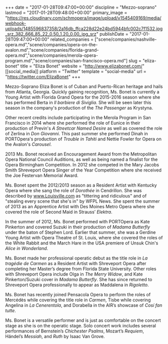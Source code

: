 +++
date = "2017-01-28T09:47:00+00:00"
discipline = "Mezzo-soprano"
lastmod = "2017-01-28T09:48:00+00:00"
primary_image = "https://res.cloudinary.com/schmopera/image/upload/v1545409169/media/webhook-uploads/1485596837358/2a16db_ffca228d22e24bd5944bfc002c7f1532.jpg_srz_382_666_85_22_0.50_1.20_0.00_jpg_srz"
publishDate = "2017-01-28T09:47:00+00:00"
related_companies = ["scene/companies/nashville-opera.md","scene/companies/opera-on-the-avalon.md","scene/companies/florida-grand-opera.md","scene/companies/merola-opera-program.md","scene/companies/san-francisco-opera.md"]
slug = "eliza-bonet"
title = "Eliza Bonet"
website = "http://www.elizabonet.com/"
[[social_media]]
platform = "Twitter"
template = "social-media"
url = "https://twitter.com/ElizaBonet"
+++

Mezzo-Soprano Eliza Bonet is of Cuban and Puerto-Rican heritage and hails from Atlanta, Georgia. Quickly gaining recognition, Ms. Bonet is currently a Young Artist with Florida Grand Opera for the 2015-2016 season where she has performed Berta in *Il barbiere di Siviglia*. She will be seen later this season in the company's production of the *The Passenger* as Krystyna.
 
Other recent credits include participating in the Merola Program in San Francisco in 2014 where she performed the role of Eunice in their production of Previn's *A Streetcar Named Desire* as well as covered the role of Zerlina in *Don Giovanni*. This past summer she performed Dinah in PORTOpera's production of *Trouble in Tahiti* and Nettie Fowler for Opera on the Avalon's *Carousel*.
 
2013 Ms. Bonet received an Encouragement Award from the Metropolitan Opera National Council Auditions, as well as being named a finalist for the Opera Birmingham Competition. In 2012 she competed in the Mary Jacobs Smith Shreveport Opera Singer of the Year Competition where she received the Joe Festervan Memorial Award.
 
Ms. Bonet spent the 2012/2013 season as a Resident Artist with Kentucky Opera where she sang the role of *Dorothée* in Cendrillon. She was described by www.Louisville.com as "tittering and ridiculous" and of "stealing every scene that she's in" by WFPL News. She spent the summer of 2013 as an Apprentice Artist with Des Moines Metro Opera where she covered the role of Second Maid in Strauss’ *Elektra*.
 
In the summer of 2012, Ms. Bonet performed with PORTOpera as Kate Pinkerton and covered Suzuki in their production of *Madama Butterfly* under the baton of Stephen Lord. Earlier that summer, she was a Gerdine Young Artist with Opera Theatre of St. Louis, where she covered the roles of the White Rabbit and the March Hare in the USA premiere of Unsuk Chin's *Alice in Wonderland*.
 
Ms. Bonet made her professional operatic debut as the title role in *La tragédie de Carmen* as a Resident Artist with Shreveport Opera after completing her Master’s degree from Florida State University. Other roles with Shreveport Opera include Olga in *The Merry Widow*, and Kate Pinkerton/Suzuki cover in *Madama Butterfly*. She has since returned to Shreveport Opera professionally to appear as Maddalena in *Rigoletto*.
 
Ms. Bonet has recently joined Pensacola Opera to perform the roles of Mercédès while covering the title role in *Carmen*, Tisbe while covering Angelina in *La Cenerentola*, and Dorabella in the AIR’s showcase of *Cosí fan tutte*.
 
Ms. Bonet is a versatile performer and is just as comfortable on the concert stage as she is on the operatic stage. Solo concert work includes several performances of Bernstein’s *Chichester Psalms*, Mozart’s *Requiem*, Händel’s *Messiah*, and *Ruth* by Isaac Van Grove.

